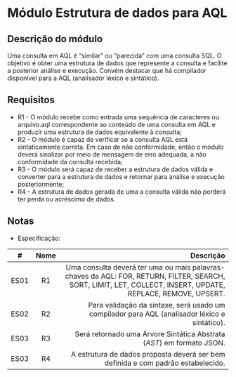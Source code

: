 # Módulo Estrutura de dados para AQL

## Descrição do módulo

Uma consulta em AQL é “similar” ou “parecida” com uma consulta SQL.
O objetivo é obter uma estrutura de dados que represente a consulta e facilite a posterior análise e execução.
Convém destacar que há compilador disponível para a AQL (analisador léxico e sintático).

## Requisitos

- R1 - O módulo recebe como entrada uma sequência de caracteres ou arquivo.aql 
correspondente ao conteúdo de uma consulta em AQL e produzir uma estrutura de 
dados equivalente à consulta;
- R2 - O módulo é capaz de verificar se a consulta AQL está sintaticamente correta. 
Em caso de não conformidade, então o módulo deverá sinalizar por meio de mensagem 
de erro adequada, a não conformidade da consulta recebida; 
- R3 - O módulo será capaz de receber a estrutura de dados válida e converter
 para a estrutura de dados e retornar para análise e execução posteriormente;
- R4 - A estrutura de dados gerada de uma a consulta válida não porderá ter perda ou 
acréscimo de dados.


## Notas

- Especificação:

| #        |      Nome     |  Descrição |
|----------|:-------------:|-----------:|
| ES01     | R1            | Uma consulta deverá ter uma ou mais palavras-chaves da AQL: FOR, RETURN, FILTER, SEARCH, SORT, LIMIT, LET, COLLECT, INSERT, UPDATE, REPLACE, REMOVE, UPSERT. |
| ES02     | R2            | Para validação da sintaxe, será usado um compilador para AQL (analisador léxico e sintático). |
| ES03     | R3            | Será retornado uma Árvore Sintática Abstrata (_AST_) em formato JSON.
| ES03     | R4            | A estrutura de dados proposta deverá ser bem definida e com padrão estabelecido.
